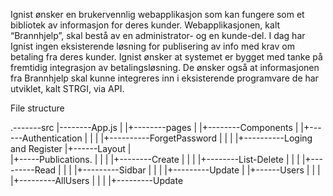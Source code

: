 Ignist ønsker en brukervennlig webapplikasjon som kan fungere som et bibliotek av informasjon for deres kunder. Webapplikasjonen, kalt “Brannhjelp”, skal bestå av en administrator- og en kunde-del. I dag har Ignist ingen eksisterende løsning for publisering av info med krav om betaling fra deres kunder. Ignist ønsker at systemet er bygget med tanke på fremtidig integrasjon av betalingsløsning. De ønsker også at informasjonen fra Brannhjelp skal kunne integreres inn i eksisterende programvare de har utviklet, kalt STRGI, via API. 


File structure

.-------src
    |--------App.js
    |
    |+--------pages
    |
    |+--------Components
        |
        |+------Authentication
        |    |
        |    |+----------ForgetPassword
        |    |
        |    |+----------Loging and Register
        |+------Layout
        |   
        |+-----Publications.
        |    |
        |    |+--------Create
        |    |
        |    |+--------List-Delete
        |    |
        |    |+---------Read
        |    |
        |    |+---------Sidbar
        |    |
        |    |+---------Update
        |
        |+------Users
        |    |
        |    |+---------AllUsers
        |    |
        |    |+---------Update
 
